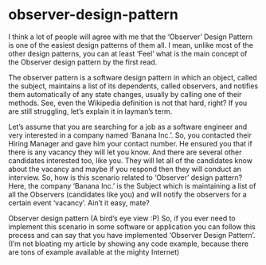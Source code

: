 # observer-design-pattern
I think a lot of people will agree with me that the ‘Observer’ Design Pattern is one of the easiest design patterns of them all.
I mean, unlike most of the other design patterns, you can at least ‘Feel’ what is the main concept of the Observer design pattern
by the first read.

The observer pattern is a software design pattern in which an object, called the subject,
maintains a list of its dependents, called observers, and notifies them automatically of any state changes, 
usually by calling one of their methods.
See, even the Wikipedia definition is not that hard, right? If you are still struggling, let’s explain it in layman’s term.

Let’s assume that you are searching for a job as a software engineer and very interested in a company named ‘Banana Inc.’. 
So, you contacted their Hiring Manager and gave him your contact number. He ensured you that if there is any vacancy they 
will let you know. And there are several other candidates interested too, like you. 
They will let all of the candidates know about the vacancy and maybe if you respond then they will conduct an interview.
So, how is this scenario related to ‘Observer’ design pattern? Here, the company ‘Banana Inc.’ 
is the Subject which is maintaining a list of all the Observers (candidates like you) and will notify the observers 
for a certain event ‘vacancy’. Ain’t it easy, mate?


Observer design pattern (A bird’s eye view :P)
So, if you ever need to implement this scenario in some software or application you can follow this process and can 
say that you have implemented ‘Observer Design Pattern’. (I’m not bloating my article by showing any code example,
because there are tons of example available at the mighty Internet)
